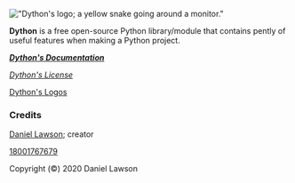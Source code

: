 !["Dython's logo; a yellow snake going around a monitor."](https://raw.githubusercontent.com/Sombrero64/Dython/master/docs/DythonLogo.png)

**Dython** is a free open-source Python library/module that contains pently of useful features when making a Python project.

***[Dython's Documentation](https://sombrero64.github.io/Dython/doc)***

*[Dython's License](https://sombrero64.github.io/Dython/licenseInfo)*

[Dython's Logos](https://sombrero64.github.io/Dython/logos)

### Credits

[Daniel Lawson](https://github.com/Sombrero64); creator

[18001767679](https://github.com/18001767679)

Copyright (©) 2020 Daniel Lawson
